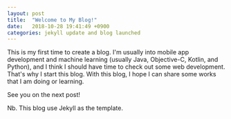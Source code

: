 ```yaml
---
layout: post
title:  "Welcome to My Blog!"
date:   2018-10-28 19:41:49 +0900
categories: jekyll update and blog launched
---
```


This is my first time to create a blog.
I'm usually into mobile app development and machine learning (usually Java, Objective-C, Kotlin, and Python), and I think I should have time to check out some web development. That's why I start this blog. With this blog, I hope I can share some works that I am doing or learning.

See you on the next post!

Nb. This blog use Jekyll as the template.
